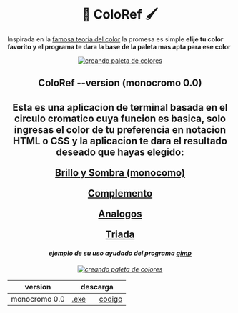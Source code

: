 <h1 align="center">🎨 ColoRef 🖌</h1>
  
Inspirada en la [famosa teoría del color](https://es.wikipedia.org/wiki/Teoría_del_color) la promesa es simple **elije tu color favorito y el programa te dara la base de la paleta mas apta para ese color**


<p align="center">
<a href="https://github.com/NekoShooter/ColorRef#esta-es-una-aplicacion-de-terminal-basada-en-el-circulo-cromatico-cuya-funcion-es-basica-solo-ingresas-el-color-de-tu-preferencia-en-notacion-html-o-css-y-la-aplicacion-te-dara-el-resultado-deseado-que-hayas-elegido-brillo-y-sombra-monocomocomplementoanalogostriadaversiondescargamonocromo-00exe--codigo"><img src="https://media.giphy.com/media/ifZ65WQ3jUIXCL1asE/giphy.gif" alt="creando paleta de colores" ></a>
<p/>

<h2 align="center"> ColoRef --version (monocromo 0.0)<h2/>
  

<p align="center">Esta es una aplicacion de terminal basada en el circulo cromatico cuya funcion es basica, solo ingresas el color de tu preferencia en notacion HTML o CSS y la aplicacion te dara el resultado deseado que hayas elegido:<p/>

<p align="center"><a href="https://es.wikipedia.org/wiki/Color_monocromáticos"><b>Brillo y Sombra (monocomo)<a/><b/><p/>
<p align="center"><a href="https://es.wikipedia.org/wiki/Colores_complementarios"><b>Complemento<a/><b/><p/>
<p align="center"><a href="https://es.wikipedia.org/wiki/Colores_análogos"><b>Analogos<a/><b/><p/>
<p align="center"><a href="https://www.google.com/search?client=opera&sxsrf=ALeKk03qt_gTf4YKuNa8NB0dE9CVRdVrng%3A1598057689378&ei=2WxAX7TJFsKFtQaJ-YfoDA&q=triada+color&oq=triada+color&gs_lcp=CgZwc3ktYWIQDDIHCAAQFBCHAjICCAAyBggAEAcQHjIGCAAQBxAeMgYIABAHEB4yBggAEAcQHjIGCAAQBxAeMgYIABAHEB4yBggAEAcQHjIGCAAQBxAeOgQIABBHOgQIABBDOggIABAHEAoQHlCtEFirF2DOJGgAcAF4AIABgwGIAeYFkgEDMC42mAEAoAEBqgEHZ3dzLXdpesABAQ&sclient=psy-ab&ved=0ahUKEwj0mZ_nzK3rAhXCQs0KHYn8Ac0Q4dUDCAs"><b>Triada<a/><b/><p/>

<h6 align="center">ejemplo de su uso ayudado del programa <a href="https://github.com/GNOME/gimp">gimp<a/><h6/>
  
<p align="center">
<a href="https://github.com/NekoShooter/ColorRef#-coloref-"><img src="https://media.giphy.com/media/MaP0WVhZJs8oWKdqdW/giphy.gif" alt="creando paleta de colores" ></a>
<p/>  


 version | descarga 
  --- | ---
 monocromo 0.0 | [.exe](https://mega.nz/file/h8RUDYyL#40If5kbiuHGLfRACKXIaI7bPCM6UXZE-N5qr1ij-F5w)       [codigo](https://github.com/NekoShooter/ColorRef/releases/tag/monocromo-v0.0)
